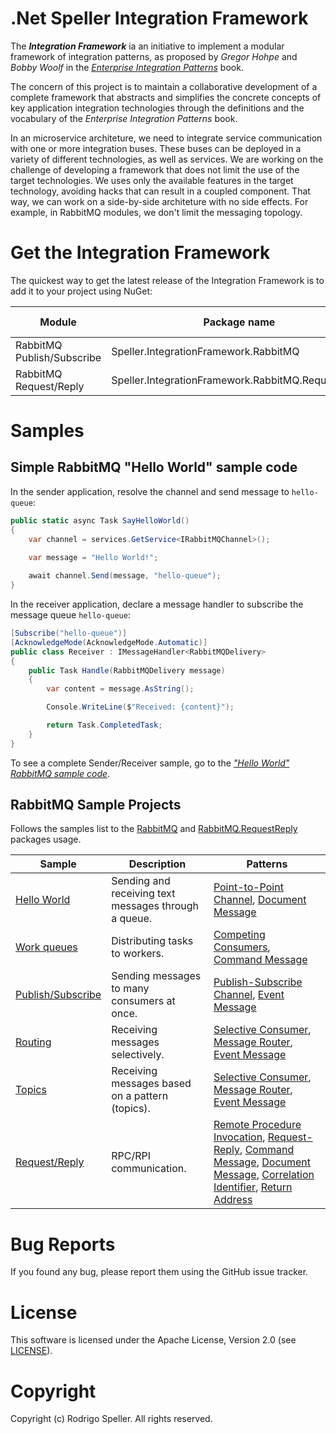 # .Net Speller Integration Framework

The ***Integration Framework*** ia an initiative to implement a modular framework of integration patterns, as proposed by *Gregor Hohpe* and *Bobby Woolf* in the *[Enterprise Integration Patterns]* book.

The concern of this project is to maintain a collaborative development of a complete framework that abstracts and simplifies the concrete concepts of key application integration technologies through the definitions and the vocabulary of the *Enterprise Integration Patterns* book.

In an microservice architeture, we need to integrate service communication with one or more integration buses. These buses can be deployed in a variety of different technologies, as well as services. We are working on the challenge of developing a framework that does not limit the use of the target technologies. We uses only the available features in the target technology, avoiding hacks that can result in a coupled component. That way, we can work on a side-by-side architeture with no side effects. For example, in RabbitMQ modules, we don't limit the messaging topology.

# Get the Integration Framework
The quickest way to get the latest release of the Integration Framework is to add it to your project using NuGet:

|Module|Package name|Latest version|
|------|------------|--------------|
|RabbitMQ Publish/Subscribe|Speller.IntegrationFramework.RabbitMQ|[![NuGet][badge:nuget:Speller.IntegrationFramework.RabbitMQ]][nuget:Speller.IntegrationFramework.RabbitMQ]|
|RabbitMQ Request/Reply|Speller.IntegrationFramework.RabbitMQ.RequestReply|[![NuGet][badge:nuget:Speller.IntegrationFramework.RabbitMQ.RequestReply]][nuget:Speller.IntegrationFramework.RabbitMQ.RequestReply]|

# Samples

## Simple RabbitMQ "Hello World" sample code

In the sender application, resolve the channel and send message to `hello-queue`:

```csharp
public static async Task SayHelloWorld()
{
    var channel = services.GetService<IRabbitMQChannel>();

    var message = "Hello World!";
    
    await channel.Send(message, "hello-queue");
}
```

In the receiver application, declare a message handler to subscribe the message queue `hello-queue`:

```csharp
[Subscribe("hello-queue")]
[AcknowledgeMode(AcknowledgeMode.Automatic)]
public class Receiver : IMessageHandler<RabbitMQDelivery>
{
    public Task Handle(RabbitMQDelivery message)
    {
        var content = message.AsString();

        Console.WriteLine($"Received: {content}");

        return Task.CompletedTask;
    }
}
```

To see a complete Sender/Receiver sample, go to the *["Hello World" RabbitMQ sample code][Sample01-HelloWorld]*.

## RabbitMQ Sample Projects

Follows the samples list to the [RabbitMQ][nuget:Speller.IntegrationFramework.RabbitMQ] and [RabbitMQ.RequestReply][nuget:Speller.IntegrationFramework.RabbitMQ.RequestReply] packages usage.

|Sample|Description|Patterns|
|-|-|-|
|[Hello World][Sample01-HelloWorld]|Sending and receiving text messages through a queue.|[Point-to-Point Channel], [Document Message]|
|[Work queues][Sample02-WorkQueues]|Distributing tasks to workers.|[Competing Consumers], [Command Message]|
|[Publish/Subscribe][Sample03-PublishSubscribe]|Sending messages to many consumers at once.|[Publish-Subscribe Channel], [Event Message]
|[Routing][Sample04-Routing]|Receiving messages selectively.|[Selective Consumer], [Message Router], [Event Message]|
|[Topics][Sample05-Topics]|Receiving messages based on a pattern (topics).|[Selective Consumer], [Message Router], [Event Message]|
|[Request/Reply][Sample06-RPC]|RPC/RPI communication.|[Remote Procedure Invocation], [Request-Reply], [Command Message], [Document Message], [Correlation Identifier], [Return Address]|

# Bug Reports
If you found any bug, please report them using the GitHub issue tracker.

# License
This software is licensed under the Apache License, Version 2.0 (see [LICENSE][LICENSE]).

# Copyright
Copyright (c) Rodrigo Speller. All rights reserved.

<!-- Common Links -->
[LICENSE]: LICENSE.txt

<!-- Nuget Packages Links -->
[nuget:Speller.IntegrationFramework.RabbitMQ]:              https://www.nuget.org/packages/Speller.IntegrationFramework.RabbitMQ/
[nuget:Speller.IntegrationFramework.RabbitMQ.RequestReply]: https://www.nuget.org/packages/Speller.IntegrationFramework.RabbitMQ.RequestReply/

[badge:nuget:Speller.IntegrationFramework.RabbitMQ]:                https://img.shields.io/nuget/v/Speller.IntegrationFramework.RabbitMQ.svg?style=flat-square
[badge:nuget:Speller.IntegrationFramework.RabbitMQ.RequestReply]:   https://img.shields.io/nuget/v/Speller.IntegrationFramework.RabbitMQ.RequestReply.svg?style=flat-square

<!-- Sample Links -->
[Sample01-HelloWorld]:          samples/Speller.IntegrationPatterns.RabbitMQ/Sample01-HelloWorld
[Sample02-WorkQueues]:          samples/Speller.IntegrationPatterns.RabbitMQ/Sample02-WorkQueues
[Sample03-PublishSubscribe]:    samples/Speller.IntegrationPatterns.RabbitMQ/Sample03-PublishSubscribe
[Sample04-Routing]:             samples/Speller.IntegrationPatterns.RabbitMQ/Sample04-Routing
[Sample05-Topics]:              samples/Speller.IntegrationPatterns.RabbitMQ/Sample05-Topics
[Sample06-RPC]:                 samples/Speller.IntegrationPatterns.RabbitMQ/Sample06-RPC

<!-- Enterprise Integration Patterns Links-->
[Enterprise Integration Patterns]:  https://www.enterpriseintegrationpatterns.com/
[Command Message]:                  https://www.enterpriseintegrationpatterns.com/patterns/messaging/CommandMessage.html
[Competing Consumers]:              https://www.enterpriseintegrationpatterns.com/patterns/messaging/CompetingConsumers.html
[Correlation Identifier]:           https://www.enterpriseintegrationpatterns.com/patterns/messaging/CorrelationIdentifier.html
[Document Message]:                 https://www.enterpriseintegrationpatterns.com/patterns/messaging/DocumentMessage.html
[Event Message]:                    https://www.enterpriseintegrationpatterns.com/patterns/messaging/EventMessage.html
[Message Router]:                   https://www.enterpriseintegrationpatterns.com/patterns/messaging/MessageRouter.html
[Point-to-Point Channel]:           https://www.enterpriseintegrationpatterns.com/patterns/messaging/PointToPointChannel.html
[Publish-Subscribe Channel]:        https://www.enterpriseintegrationpatterns.com/patterns/messaging/PublishSubscribeChannel.html
[Remote Procedure Invocation]:      https://www.enterpriseintegrationpatterns.com/patterns/messaging/EncapsulatedSynchronousIntegration.html
[Request-Reply]:                    https://www.enterpriseintegrationpatterns.com/patterns/messaging/RequestReply.html
[Return Address]:                   https://www.enterpriseintegrationpatterns.com/patterns/messaging/ReturnAddress.html
[Selective Consumer]:               https://www.enterpriseintegrationpatterns.com/patterns/messaging/MessageSelector.html